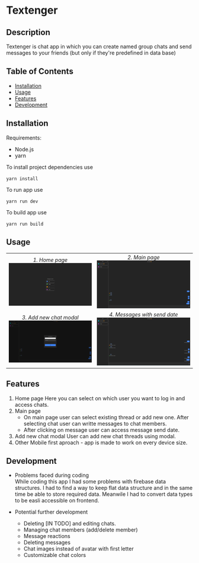 # Textenger

## Description

Textenger is chat app in which you can create named group chats and send messages to your friends (but only if they're predefined in data base)

## Table of Contents

- [Installation](#installation)
- [Usage](#usage)
- [Features](#features)
- [Development](#development)

## Installation

Requirements:

- Node.js
- yarn

To install project dependencies use

```
yarn install
```

To run app use

```
yarn run dev
```

To build app use

```
yarn run build
```

## Usage

|                                                           |                                                                     |
| :-------------------------------------------------------: | :-----------------------------------------------------------------: |
|          _1. Home page_ ![home page](docs/1.png)          |               _2. Main page_ ![Main page](docs/2.png)               |
| _3. Add new chat modal_ ![Add new chat modal](docs/3.png) | _4. Messages with send date_ ![Messages with send date](docs/4.png) |

## Features

1. Home page
   Here you can select on which user you want to log in and access chats.
2. Main page
   - On main page user can select existing thread or add new one. After selecting chat user can writte messages to chat members.
   - After clicking on message user can access message send date.
3. Add new chat modal
   User can add new chat threads using modal.
4. Other
   Mobile first aproach - app is made to work on every device size.

## Development

- Problems faced during coding  
  While coding this app I had some problems with firebase data structures.
  I had to find a way to keep flat data structure and in the same time be able to store required data.
  Meanwile I had to convert data types to be easli accessible on frontend.

- Potential further development
  - Deleting [IN TODO] and editing chats.
  - Managing chat members (add/delete member)
  - Message reactions
  - Deleting messages
  - Chat images instead of avatar with first letter
  - Customizable chat colors
